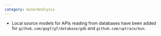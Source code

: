 ```yaml
---
category: minorAnalysis
---
```

* Local source models for APIs reading from databases have been added for `github.com/gogf/gf/database/gdb` and `github.com/uptrace/bun`.
